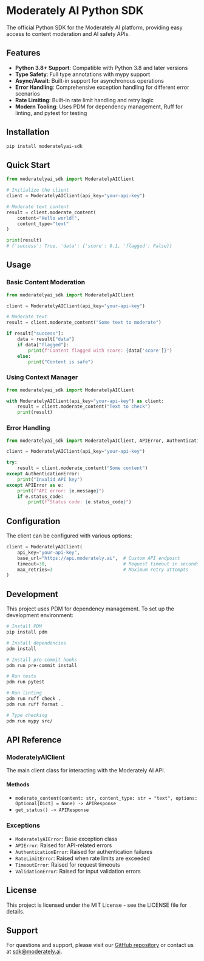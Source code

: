 # Moderately AI Python SDK

The official Python SDK for the Moderately AI platform, providing easy access to content moderation and AI safety APIs.

## Features

- **Python 3.8+ Support**: Compatible with Python 3.8 and later versions
- **Type Safety**: Full type annotations with mypy support
- **Async/Await**: Built-in support for asynchronous operations
- **Error Handling**: Comprehensive exception handling for different error scenarios
- **Rate Limiting**: Built-in rate limit handling and retry logic
- **Modern Tooling**: Uses PDM for dependency management, Ruff for linting, and pytest for testing

## Installation

```bash
pip install moderatelyai-sdk
```

## Quick Start

```python
from moderatelyai_sdk import ModeratelyAIClient

# Initialize the client
client = ModeratelyAIClient(api_key="your-api-key")

# Moderate text content
result = client.moderate_content(
    content="Hello world!",
    content_type="text"
)

print(result)
# {'success': True, 'data': {'score': 0.1, 'flagged': False}}
```

## Usage

### Basic Content Moderation

```python
from moderatelyai_sdk import ModeratelyAIClient

client = ModeratelyAIClient(api_key="your-api-key")

# Moderate text
result = client.moderate_content("Some text to moderate")

if result["success"]:
    data = result["data"]
    if data["flagged"]:
        print(f"Content flagged with score: {data['score']}")
    else:
        print("Content is safe")
```

### Using Context Manager

```python
from moderatelyai_sdk import ModeratelyAIClient

with ModeratelyAIClient(api_key="your-api-key") as client:
    result = client.moderate_content("Text to check")
    print(result)
```

### Error Handling

```python
from moderatelyai_sdk import ModeratelyAIClient, APIError, AuthenticationError

client = ModeratelyAIClient(api_key="your-api-key")

try:
    result = client.moderate_content("Some content")
except AuthenticationError:
    print("Invalid API key")
except APIError as e:
    print(f"API error: {e.message}")
    if e.status_code:
        print(f"Status code: {e.status_code}")
```

## Configuration

The client can be configured with various options:

```python
client = ModeratelyAIClient(
    api_key="your-api-key",
    base_url="https://api.moderately.ai",  # Custom API endpoint
    timeout=30,                            # Request timeout in seconds
    max_retries=3                          # Maximum retry attempts
)
```

## Development

This project uses PDM for dependency management. To set up the development environment:

```bash
# Install PDM
pip install pdm

# Install dependencies
pdm install

# Install pre-commit hooks
pdm run pre-commit install

# Run tests
pdm run pytest

# Run linting
pdm run ruff check .
pdm run ruff format .

# Type checking
pdm run mypy src/
```

## API Reference

### ModeratelyAIClient

The main client class for interacting with the Moderately AI API.

#### Methods

- `moderate_content(content: str, content_type: str = "text", options: Optional[Dict] = None) -> APIResponse`
- `get_status() -> APIResponse`

### Exceptions

- `ModeratelyAIError`: Base exception class
- `APIError`: Raised for API-related errors
- `AuthenticationError`: Raised for authentication failures
- `RateLimitError`: Raised when rate limits are exceeded
- `TimeoutError`: Raised for request timeouts
- `ValidationError`: Raised for input validation errors

## License

This project is licensed under the MIT License - see the LICENSE file for details.

## Support

For questions and support, please visit our [GitHub repository](https://github.com/moderately-ai/platform-sdk) or contact us at sdk@moderately.ai.
